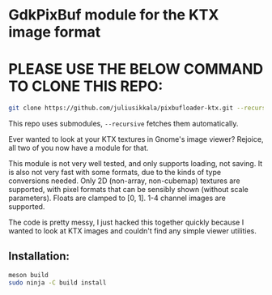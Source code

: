 GdkPixBuf module for the KTX image format
=========================================

# PLEASE USE THE BELOW COMMAND TO CLONE THIS REPO:
```sh
git clone https://github.com/juliusikkala/pixbufloader-ktx.git --recursive
```
This repo uses submodules, `--recursive` fetches them automatically.

Ever wanted to look at your KTX textures in Gnome's image viewer? Rejoice,
all two of you now have a module for that.

This module is not very well tested, and only supports loading, not saving.
It is also not very fast with some formats, due to the kinds of type
conversions needed. Only 2D (non-array, non-cubemap) textures are
supported, with pixel formats that can be sensibly shown (without scale
parameters). Floats are clamped to [0, 1]. 1-4 channel images are
supported.

The code is pretty messy, I just hacked this together quickly because I
wanted to look at KTX images and couldn't find any simple viewer utilities.

## Installation:
```sh
meson build
sudo ninja -C build install
```
